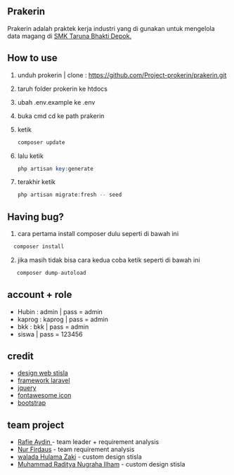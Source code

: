 ## Prakerin
Prakerin adalah praktek kerja industri yang di gunakan untuk mengelola data magang di [SMK Taruna Bhakti Depok.](https://www.smktarunabhakti.net)

## How to use
1. unduh prokerin | clone : <https://github.com/Project-prokerin/prakerin.git>
2. taruh folder prokerin ke htdocs
3. ubah .env.example ke .env
4. buka cmd cd ke path prakerin
5. ketik 
   
   ```php
   composer update
    ```
7. lalu ketik
 
   ```php
   php artisan key:generate
   ```
9. terakhir ketik


   ```php
   php artisan migrate:fresh -- seed
   ```
## Having bug?
1. cara pertama install composer dulu seperti di bawah ini

```php
  composer install
   ```
2. jika masih tidak bisa cara kedua coba ketik seperti di bawah ini

```php
   composer dump-autoload
   ```

## account + role
- Hubin : admin | pass = admin
- kaprog : kaprog | pass = admin
- bkk : bkk | pass = admin
- siswa | pass = 123456

## credit
- [design web stisla](https://getstisla.com/)
- [framework laravel](https://laravel.com/)
- [jquery](https://jquery.com/)
- [fontawesome icon](https://fontawesome.com/)
- [bootstrap](https://getbootstrap.com/docs/4.6/getting-started/introduction/)


## team project
- [Rafie Aydin ](https://github.com/Rafieaydin) - team leader + requirement analysis
- [Nur Firdaus](https://github.com/NurFirdausR) - team requirement analysis
- [walada Hulama Zaki](https://github.com/waladahlmzaqi) - custom design stisla
- [Muhammad Raditya Nugraha Ilham](https://github.com/RadityaNugra) - custom design stisla

<!-- MARKDOWN LINKS -->
[contributors-shield]: https://img.shields.io/github/contributors/Project-prokerin/presensiRFID.svg?style=for-the-badge
[contributors-url]: https://github.com/Project-prokerin/presensiRFID/graphs/contributors
[forks-shield]: https://img.shields.io/github/forks/Project-prokerin/presensiRFID?style=for-the-badge
[forks-url]: https://github.com/Project-prokerin/presensiRFID/network/members
[stars-shield]: https://img.shields.io/github/stars/Project-prokerin/presensiRFID?style=for-the-badge
[stars-url]: https://github.com/Project-prokerin/presensiRFID/stargazers
[issues-shield]: https://img.shields.io/github/issues/Project-prokerin/presensiRFID?style=for-the-badge
[issues-url]: https://github.com/Project-prokerin/prakerin/issues


